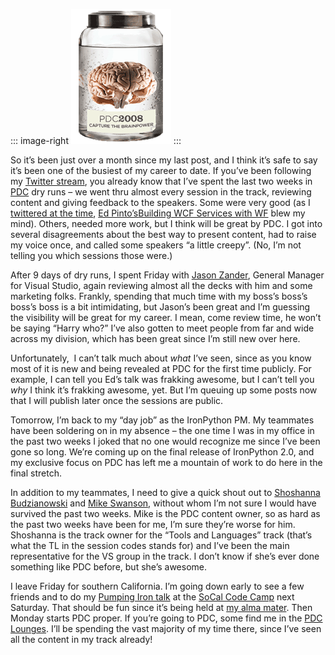 ::: image-right
![](PDC2008Brain.gif) 
::: 

So it’s been just over a month since my last post, and I think it’s safe to say
it’s been one of the busiest of my career to date. If you’ve been
following my [Twitter stream](http://twitter.com/devhawk), you already
know that I’ve spent the last two weeks in
[PDC](http://microsoftpdc.com/) dry runs – we went thru almost every
session in the track, reviewing content and giving feedback to the
speakers. Some were very good (as I [twittered at the
time](http://twitter.com/DevHawk/statuses/948784175), [Ed
Pinto’s](http://blogs.msdn.com/edpinto/)[Building WCF Services with
WF](http://channel9.msdn.com/pdc2008/TL06/) blew my mind). Others,
needed more work, but I think will be great by PDC. I got into several
disagreements about the best way to present content, had to raise my
voice once, and called some speakers “a little creepy”. (No, I’m not
telling you which sessions those were.)

After 9 days of dry runs, I spent Friday with [Jason
Zander](http://blogs.msdn.com/jasonz/), General Manager for Visual
Studio, again reviewing almost all the decks with him and some marketing
folks. Frankly, spending that much time with my boss’s boss’s boss’s
boss is a bit intimidating, but Jason’s been great and I’m guessing the
visibility will be great for my career. I mean, come review time, he
won’t be saying “Harry who?” I’ve also gotten to meet people from far
and wide across my division, which has been great since I’m still new
over here.

Unfortunately,  I can’t talk much about *what* I’ve seen, since as you
know most of it is new and being revealed at PDC for the first time
publicly. For example, I can tell you Ed’s talk was frakking awesome,
but I can’t tell you *why* I think it’s frakking awesome, yet. But I’m
queuing up some posts now that I will publish later once the sessions
are public.

Tomorrow, I’m back to my “day job” as the IronPython PM. My teammates
have been soldering on in my absence – the one time I was in my office
in the past two weeks I joked that no one would recognize me since I’ve
been gone so long. We’re coming up on the final release of IronPython
2.0, and my exclusive focus on PDC has left me a mountain of work to do
here in the final stretch.

In addition to my teammates, I need to give a quick shout out to
[Shoshanna
Budzianowski](http://channel9.msdn.com/shows/WM_IN/Developers-are-my-life-I-love-them-OK-how-can-you-not-want-to-find-out-more-about-who-said-tha)
and [Mike Swanson](http://blogs.msdn.com/mswanson), without whom I’m not
sure I would have survived the past two weeks. Mike is the PDC content
owner, so as hard as the past two weeks have been for me, I’m sure
they’re worse for him. Shoshanna is the track owner for the “Tools and
Languages” track (that’s what the TL in the session codes stands for)
and I’ve been the main representative for the VS group in the track. I
don’t know if she’s ever done something like PDC before, but she’s
awesome. 

I leave Friday for southern California. I’m going down early to see a
few friends and to do my [Pumping Iron
talk](http://www.socalcodecamp.com/session.aspx?sid=96fe471e-e96d-4c82-bfa4-a2f7d4d88387)
at the [SoCal Code Camp](http://www.socalcodecamp.com/) next Saturday.
That should be fun since it’s being held at [my alma
mater](http://viterbi.usc.edu/). Then Monday starts PDC proper. If
you’re going to PDC, some find me in the [PDC
Lounges](http://microsoftpdc.com/Agenda/UnSessions.aspx#pdc-lounges).
I’ll be spending the vast majority of my time there, since I’ve seen all
the content in my track already!
